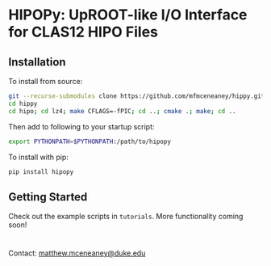 # HIPOPy: UpROOT-like I/O Interface for CLAS12 HIPO Files

## Installation

To install from source:
```bash
git --recurse-submodules clone https://github.com/mfmceneaney/hippy.git
cd hippy
cd hipo; cd lz4; make CFLAGS=-fPIC; cd ..; cmake .; make; cd ..
```
Then add to following to your startup script:
```bash
export PYTHONPATH=$PYTHONPATH:/path/to/hipopy
```

To install with pip:
```bash
pip install hipopy
```

## Getting Started

Check out the example scripts in `tutorials`.  More functionality coming soon!

#

Contact: matthew.mceneaney@duke.edu
